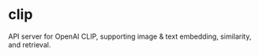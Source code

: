 # clip
API server for OpenAI CLIP, supporting image &amp; text embedding, similarity, and retrieval.
